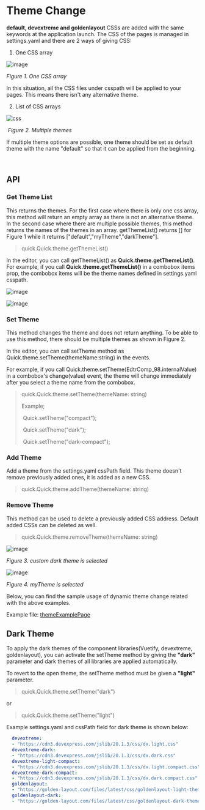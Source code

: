 # Theme Change

**default, devextreme and goldenlayout** CSSs are added with the same keywords at the application launch. The CSS of the pages is managed in settings.yaml and there are 2 ways of giving CSS:

1. One CSS array

![image](https://gitlab.softtech/quickpublic/quick/-/wikis/uploads/eb05fd5942f63a07c627d120eea7cde6/image.png)

*Figure 1. One CSS array*   
                      

   In this situation, all the CSS files under csspath will be applied to your pages. This means there isn't any alternative theme.

2. List of CSS arrays

  ![css](uploads/0fbd8a7d0bf95874933a882c5e996b43/css.PNG)

​                             *Figure 2. Multiple themes*


   If multiple theme options are possible, one theme should be set as default theme with the name "default" so that it can be applied from the beginning.

​     

## API

### Get Theme List

This returns the themes. For the first case where there is only one css array, this method will return an empty array as there is not an alternative theme. In the second case where there are multiple possible themes, this method returns the names of the themes in an array. getThemeList() returns [] for Figure 1 while it returns ["default","myTheme","darkTheme"]. 

> quick.Quick.theme.getThemeList()

In the editor, you can call getThemeList() as **Quick.theme.getThemeList()**. 
For example, if you call **Quick.theme.getThemeList()** in a combobox items prop, the combobox items will be the theme names defined in settings.yaml csspath.

![image](https://gitlab.softtech/quickpublic/quick/-/wikis/uploads/e5e3a868089a6cd7c6c1de67fc5f807c/image.png)

![image](https://gitlab.softtech/quickpublic/quick/-/wikis/uploads/97f6e0a929ddece656e269778b911a41/image.png)


### Set Theme

This method changes the theme and does not return anything. To be able to use this method, there should be multiple themes as shown in Figure 2.

In the editor, you can call setTheme method as Quick.theme.setTheme(themeName:string) in the events.

For example, if you call Quick.theme.setTheme(EdtrComp_98.internalValue) in a combobox's change(value) event, the theme will change immediately after you select a theme name from the combobox.

> quick.Quick.theme.setTheme(themeName: string)
>
> Example;
>
> ​        Quick.setTheme("compact");
>
> ​        Quick.setTheme("dark");
>
> ​        Quick.setTheme("dark-compact");

### Add Theme 

Add a theme from the settings.yaml cssPath field. This theme doesn't remove previously added ones, it is added as a new CSS. 

> quick.Quick.theme.addTheme(themeName: string)

### Remove Theme 

This method can be used to delete a previously added CSS address. Default added CSSs can be deleted as well.

> quick.Quick.theme.removeTheme(themeName: string)

![image](https://gitlab.softtech/quickpublic/quick/-/wikis/uploads/bfdf0523b241f6cf63dc85931e8ea24a/image.png)

  *Figure 3. custom dark theme is selected*


![image](https://gitlab.softtech/quickpublic/quick/-/wikis/uploads/22fa717dd4d7217b7b0d4223121c62ec/image.png)

  *Figure 4. myTheme is selected*


Below, you can find the sample usage of dynamic theme change related with the above examples.

Example file: <a href="" onclick="this.href='?q=qjsons/themeExamplePage.qjson'; this.target=(window.location !== window.parent.location) ? '' : '_blank';"  target=''>themeExamplePage</a>


## Dark Theme

To apply the dark themes of the component libraries(Vuetify, devextreme, goldenlayout), you can activate the setTheme method by giving the **"dark"** parameter and dark themes of all libraries are applied automatically. 

To revert to the open theme, the setTheme method must be given a **"light"** parameter.

> quick.Quick.theme.setTheme("dark")

or

> quick.Quick.theme.setTheme("light")


Example settings.yaml and cssPath field for dark theme is shown below:

```yaml 
  devextreme:
  - "https://cdn3.devexpress.com/jslib/20.1.3/css/dx.light.css"
  devextreme-dark:
  - "https://cdn3.devexpress.com/jslib/20.1.3/css/dx.dark.css"
  devextreme-light-compact:
  - "https://cdn3.devexpress.com/jslib/20.1.3/css/dx.light.compact.css"
  devextreme-dark-compact:
  - "https://cdn3.devexpress.com/jslib/20.1.3/css/dx.dark.compact.css"
  goldenlayout:
  - "https://golden-layout.com/files/latest/css/goldenlayout-light-theme.css"
  goldenlayout-dark:
  - "https://golden-layout.com/files/latest/css/goldenlayout-dark-theme.css"
```